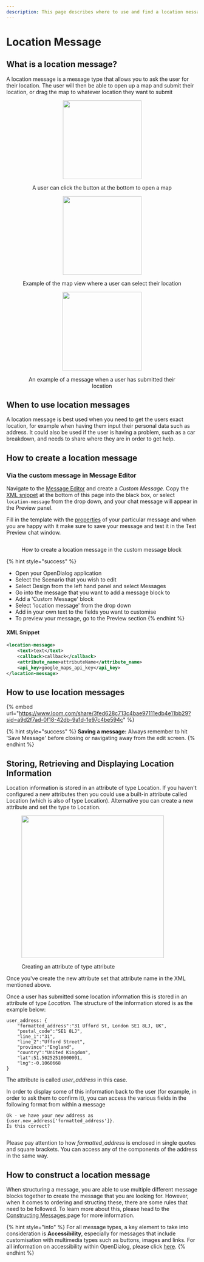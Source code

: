 ```yaml
---
description: This page describes where to use and find a location message type
---
```


# Location Message

## What is a location message?

A location message is a message type that allows you to ask the user for their location. The user will then be able to open up a map and submit their location, or drag the map to whatever location they want to submit

<div align="center" data-full-width="false">

<figure><img src="../../../../.gitbook/assets/Screenshot 2024-06-04 at 11.07.11.png" alt="" width="207"><figcaption><p>A user can click the button at the bottom to open a map </p></figcaption></figure>

 

<figure><img src="../../../../.gitbook/assets/Screenshot 2024-06-04 at 11.08.49.png" alt="" width="207"><figcaption><p>Example of the map view where a user can select their location</p></figcaption></figure>

 

<figure><img src="../../../../.gitbook/assets/location.png" alt="" width="208"><figcaption><p>An example of a message when a user has submitted their location</p></figcaption></figure>

</div>

## When to use location messages

A location message is best used when you need to get the users exact location, for example when having them input their personal data such as address. It could also be used if the user is having a problem, such as a car breakdown, and needs to share where they are in order to get help.

## How to create a location message

### Via the custom message in Message Editor

Navigate to the [Message Editor](../message-editor.md) and create a _Custom Message._ Copy the [XML snippet](location-message.md#xml-snippet) at the bottom of this page into the black box, or select `location-message` from the drop down, and your chat message will appear in the Preview panel.&#x20;

Fill in the template with the [properties](location-message.md#properties) of your particular message and when you are happy with it make sure to save your message and test it in the Test Preview chat window.&#x20;

<figure><img src="../../../../.gitbook/assets/Group 19.png" alt=""><figcaption><p>How to create a location message in the custom message block</p></figcaption></figure>

{% hint style="success" %}
* Open your OpenDialog application
* Select the Scenario that you wish to edit
* Select Design from the left hand panel and select Messages
* Go into the message that you want to add a message block to
* Add a 'Custom Message' block
* Select 'location message' from the drop down
* Add in your own text to the fields you want to customise
* To preview your message, go to the Preview section
{% endhint %}

#### XML Snippet

```xml
<location-message>
    <text>text</text>
    <callback>callback</callback>
    <attribute_name>attributeName</attribute_name>
    <api_key>google_maps_api_key</api_key>
</location-message>
```

## How to use location messages

{% embed url="https://www.loom.com/share/3fed628c713c4bae97111edb4e11bb29?sid=a9d2f7ad-0f18-42db-9a1d-1e97c4be594c" %}

{% hint style="success" %}
**Saving a message:** Always remember to hit 'Save Message' before closing or navigating away from the edit screen.
{% endhint %}

## Storing, Retrieving and Displaying Location Information

Location information is stored in an attribute of type Location. If you haven't configured a new attributes then you could use a built-in attribute called Location (which is also of type Location). Alternative you can create a new attribute and set the type to Location.&#x20;

<figure><img src="../../../../.gitbook/assets/image.png" alt="" width="375"><figcaption><p>Creating an attribute of type attribute</p></figcaption></figure>

Once you've create the new attribute set that attribute name in the XML mentioned above.&#x20;

Once a user has submitted some location information this is stored in an attribute of type _Location._ The structure of the information stored is as the example below:

```
user_address: {
    "formatted_address":"31 Ufford St, London SE1 8LJ, UK", 
    "postal_code":"SE1 8LJ", 
    "line_1":"31", 
    "line_2":"Ufford Street", 
    "province":"England", 
    "country":"United Kingdom", 
    "lat":51.50252510000001, 
    "lng":-0.1060668 
}
```

The attribute is called _user\_address_ in this case.&#x20;

In order to display some of this information back to the user (for example, in order to ask them to confirm it), you can access the various fields in the following format from within a message

```
Ok - we have your new address as {user.new_address['formatted_address']}. 
Is this correct?
```

<figure><img src="../../../../.gitbook/assets/image (529).png" alt=""><figcaption></figcaption></figure>

Please pay attention to how _formatted\_address_ is enclosed in single quotes and square brackets. You can access any of the components of the address in the same way.&#x20;

## How to construct a location message

When structuring a message, you are able to use multiple different message blocks together to create the message that you are looking for. However, when it comes to ordering and structing these, there are some rules that need to be followed. To learn more about this, please head to the [Constructing Messages ](../constructing-messages.md)page for more information.

{% hint style="info" %}
For all message types, a key element to take into consideration is **Accessibility**, especially for messages that include customisation with multimedia types such as buttons, images and links. For all information on accessibility within OpenDialog, please click [here](../../designing-accessible-chatbots.md).
{% endhint %}
